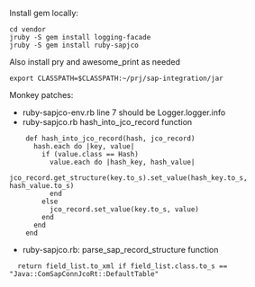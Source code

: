 Install gem locally:
```
cd vendor
jruby -S gem install logging-facade
jruby -S gem install ruby-sapjco
```
Also install pry and awesome_print as needed

```
export CLASSPATH=$CLASSPATH:~/prj/sap-integration/jar
```

Monkey patches:

* ruby-sapjco-env.rb line 7 should be Logger.logger.info
* ruby-sapjco.rb hash_into_jco_record function
```
    def hash_into_jco_record(hash, jco_record)
      hash.each do |key, value|
        if (value.class == Hash)
          value.each do |hash_key, hash_value|
            jco_record.get_structure(key.to_s).set_value(hash_key.to_s, hash_value.to_s)
          end
        else
          jco_record.set_value(key.to_s, value)
        end
      end
    end
```
* ruby-sapjco.rb: parse_sap_record_structure function
```
  return field_list.to_xml if field_list.class.to_s == "Java::ComSapConnJcoRt::DefaultTable"
```
